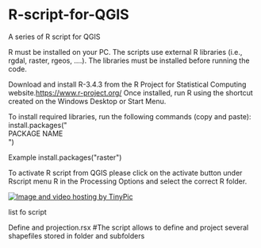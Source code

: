 # R-script-for-QGIS
A series of R script for QGIS 

R must be installed on your PC. The scripts use external R libraries (i.e., rgdal, raster, rgeos, ....). The libraries must be installed before running the code.

Download and install R-3.4.3 from the R Project for Statistical Computing website.https://www.r-project.org/
Once installed, run R using the shortcut created on the Windows Desktop or Start Menu.

To install required libraries, run the following commands (copy and paste):
install.packages("<br>PACKAGE NAME</br>")

Example
install.packages("raster")

To activate R script from QGIS please click on the activate button under Rscript menu R in the Processing Options and select the correct R folder.

<a href="http://it.tinypic.com?ref=jrp6zc" target="_blank"><img src="http://i67.tinypic.com/jrp6zc.jpg" border="0" alt="Image and video hosting by TinyPic"></a>

list fo script

Define and projection.rsx #The script allows to define and project several shapefiles stored in folder and subfolders
